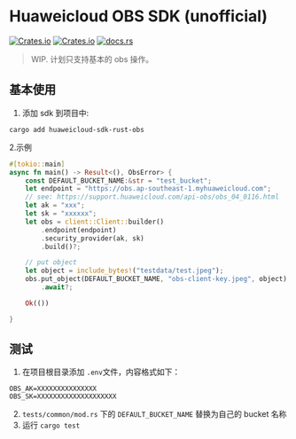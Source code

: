 # Huaweicloud OBS SDK (unofficial)

[![Crates.io](https://img.shields.io/crates/l/huaweicloud-sdk-rust-obs/0.1.5?style=flat-square)](https://github.com/kingzcheung/huaweicloud-sdk-rust-obs) [![Crates.io](https://img.shields.io/crates/v/huaweicloud-sdk-rust-obs?style=flat-square)](https://crates.io/crates/huaweicloud-sdk-rust-obs) [![docs.rs](https://img.shields.io/docsrs/huaweicloud-sdk-rust-obs?style=flat-square)](https://docs.rs/huaweicloud-sdk-rust-obs/latest)

> WIP. 计划只支持基本的 obs 操作。

## 基本使用

1. 添加 sdk 到项目中:

```
cargo add huaweicloud-sdk-rust-obs
```

2.示例

```rust
#[tokio::main]
async fn main() -> Result<(), ObsError> {
    const DEFAULT_BUCKET_NAME:&str = "test_bucket";
    let endpoint = "https://obs.ap-southeast-1.myhuaweicloud.com";
    // see: https://support.huaweicloud.com/api-obs/obs_04_0116.html
    let ak = "xxx"; 
    let sk = "xxxxxx";
    let obs = client::Client::builder()
        .endpoint(endpoint)
        .security_provider(ak, sk)
        .build()?;

    // put object
    let object = include_bytes!("testdata/test.jpeg");
    obs.put_object(DEFAULT_BUCKET_NAME, "obs-client-key.jpeg", object)
        .await?;

    Ok(())

}
```
## 测试

1. 在项目根目录添加 `.env`文件，内容格式如下：

```
OBS_AK=XXXXXXXXXXXXXXX
OBS_SK=XXXXXXXXXXXXXXXXXXXX
```

2. `tests/common/mod.rs` 下的 `DEFAULT_BUCKET_NAME` 替换为自己的 bucket 名称
3. 运行 `cargo test`